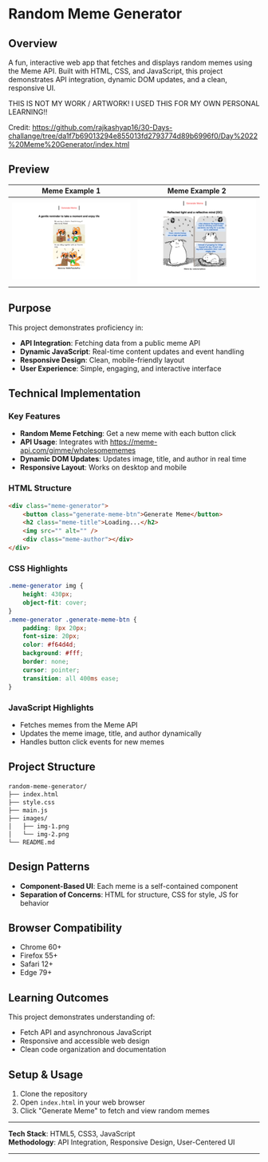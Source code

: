 
# Random Meme Generator

## Overview

A fun, interactive web app that fetches and displays random memes using the Meme API. Built with HTML, CSS, and JavaScript, this project demonstrates API integration, dynamic DOM updates, and a clean, responsive UI. 

THIS IS NOT MY WORK / ARTWORK! I USED THIS FOR MY OWN PERSONAL LEARNING!!

Credit: https://github.com/rajkashyap16/30-Days-challange/tree/da1f7b69013294e855013fd2793774d89b6996f0/Day%2022%20Meme%20Generator/index.html

## Preview

| Meme Example 1 | Meme Example 2 |
|----------------|----------------|
| ![Meme 1](images/img-1.png) | ![Meme 2](images/img-2.png) |

## Purpose

This project demonstrates proficiency in:
- **API Integration**: Fetching data from a public meme API
- **Dynamic JavaScript**: Real-time content updates and event handling
- **Responsive Design**: Clean, mobile-friendly layout
- **User Experience**: Simple, engaging, and interactive interface

## Technical Implementation

### Key Features

- **Random Meme Fetching**: Get a new meme with each button click
- **API Usage**: Integrates with https://meme-api.com/gimme/wholesomememes
- **Dynamic DOM Updates**: Updates image, title, and author in real time
- **Responsive Layout**: Works on desktop and mobile

### HTML Structure

```html
<div class="meme-generator">
	<button class="generate-meme-btn">Generate Meme</button>
	<h2 class="meme-title">Loading...</h2>
	<img src="" alt="" />
	<div class="meme-author"></div>
</div>
```

### CSS Highlights

```css
.meme-generator img {
	height: 430px;
	object-fit: cover;
}
.meme-generator .generate-meme-btn {
	padding: 8px 20px;
	font-size: 20px;
	color: #f64d4d;
	background: #fff;
	border: none;
	cursor: pointer;
	transition: all 400ms ease;
}
```

### JavaScript Highlights

- Fetches memes from the Meme API
- Updates the meme image, title, and author dynamically
- Handles button click events for new memes

## Project Structure

```
random-meme-generator/
├── index.html
├── style.css
├── main.js
├── images/
│   ├── img-1.png
│   └── img-2.png
└── README.md
```

## Design Patterns

- **Component-Based UI**: Each meme is a self-contained component
- **Separation of Concerns**: HTML for structure, CSS for style, JS for behavior

## Browser Compatibility

- Chrome 60+
- Firefox 55+
- Safari 12+
- Edge 79+

## Learning Outcomes

This project demonstrates understanding of:
- Fetch API and asynchronous JavaScript
- Responsive and accessible web design
- Clean code organization and documentation

## Setup & Usage

1. Clone the repository
2. Open `index.html` in your web browser
3. Click "Generate Meme" to fetch and view random memes

---

**Tech Stack**: HTML5, CSS3, JavaScript  
**Methodology**: API Integration, Responsive Design, User-Centered UI

---
